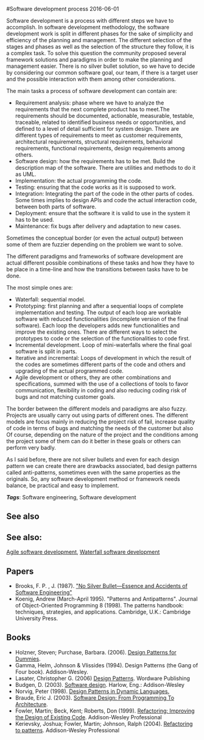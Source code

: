 
#Software development process
2016-06-01

Software development is a process with different steps we have to accomplish.
In software development methodology, the software development work is split in different phases for the sake of simplicity and efficiency of the planning and management.
The different selection of the stages and phases as well as the selection of the structure they follow, it is a complex task. To solve this question the community proposed several framework solutions and paradigms in order to make the planning and management easier.
There is no silver bullet solution, so we have to decide by considering our common software goal, our team, if there is a target user and the possible interaction with them among other considerations.

The main tasks a process of software development can contain are:
- Requirement analysis: phase where we have to analyze the requirements that the next complete product has to meet.The requirements should be documented, actionable, measurable, testable, traceable, related to identified business needs or opportunities, and defined to a level of detail sufficient for system design.
There are different types of requirements to meet as customer requirements, architectural requirements, structural requirements, behavioral requirements, functional requirements, design requirements among others.
- Software design: how the requirements has to be met. Build the description map of the software. There are utilities and methods to do it as UML.
- Implementation: the actual programming the code.
- Testing: ensuring that the code works as it is supposed to work.
- Integration: Integrating the part of the code in the other parts of codes. Some times implies to design APIs and code the actual interaction code, between both parts of software.
- Deployment: ensure that the software it is valid to use in the system it has to be used.
- Maintenance: fix bugs after delivery and adaptation to new cases.

Sometimes the conceptual border (or even the actual output) between some of them are fuzzier depending on the problem we want to solve.

The different paradigms and frameworks of software development are actual different possible combinations of these tasks and how they have to be place in a time-line and how the transitions between tasks have to be done.

The most simple ones are:
- Waterfall: sequential model.
- Prototyping: first planning and after a sequential loops of complete implementation and testing. The output of each loop are workable software with reduced functionalities (incomplete version of the final software). Each loop the developers adds new functionalities and improve the existing ones. There are different ways to select the prototypes to code or the selection of the functionalities to code first.
- Incremental development. Loop of mini-waterfalls where the final goal software is split in parts.
- Iterative and incremental: Loops of development in which the result of the codes are sometimes different parts of the code and others and upgrading of the actual programmed code.
- Agile development or others, they are other combinations and specifications, summed with the use of a collections of tools to favor communication, flexibility in coding and also reducing coding risk of bugs and not matching customer goals.

The border between the different models and paradigms are also fuzzy. Projects are usually carry out using parts of different ones.
The different models are focus mainly in reducing the project risk of fail, increase quality of code in terms of bugs and matching the needs of the customer but also 
Of course, depending on the nature of the project and the conditions among the project some of them can do it better in these goals or others can perform very badly.

As I said before, there are not silver bullets and even for each design pattern we can create there are drawbacks associated, bad design patterns called anti-patterns, sometimes even with the same properties as the originals.
So, any software development method or framework needs balance, be practical and easy to implement.

***Tags***: Software engineering, Software development

## See also
## See also:
[Agile software development](/agile_software_development), [Waterfall software development](/waterfall_software_development)
## Papers
* Brooks, F. P. , J. (1987). ["No Silver Bullet—Essence and Accidents of Software Engineering"](http://faculty.salisbury.edu/~xswang/Research/Papers/SERelated/no-silver-bullet.pdf)
* Koenig, Andrew (March-April 1995). "Patterns and Antipatterns". Journal of Object-Oriented Programming 8 (1998). The patterns handbook: techniques, strategies, and applications. Cambridge, U.K.: Cambridge University Press.

## Books
* Holzner, Steven; Purchase, Barbara. (2006). [Design Patterns for Dummies](https://www.goodreads.com/book/show/298107.Design_Patterns_for_Dummies).
* Gamma, Helm, Johnson & Vlissides (1994). Design Patterns (the Gang of Four book). Addison-Wesley.
* Lasater, Christopher G. (2006) [Design Patterns](https://www.goodreads.com/book/show/475634.Design_Patterns). Wordware Publishing
* Budgen, D. (2003). [Software design](). Harlow, Eng.: Addison-Wesley
* Norvig, Peter (1998). [Design Patterns in Dynamic Languages.](http://www.norvig.com/design-patterns/)
* Braude, Eric J. (2003). [Software Design: From Programming To Architecture](https://www.goodreads.com/book/show/4008807-software-design).
* Fowler, Martin; Beck, Kent; Roberts, Don (1999). [Refactoring: Improving the Design of Existing Code](https://www.goodreads.com/book/show/44936.Refactoring). Addison-Wesley Professional
* Kerievsky, Joshua; Fowler, Martin; Johnson, Ralph (2004). [Refactoring to patterns](https://www.goodreads.com/book/show/85041.Refactoring_to_Patterns). Addison-Wesley Professional


